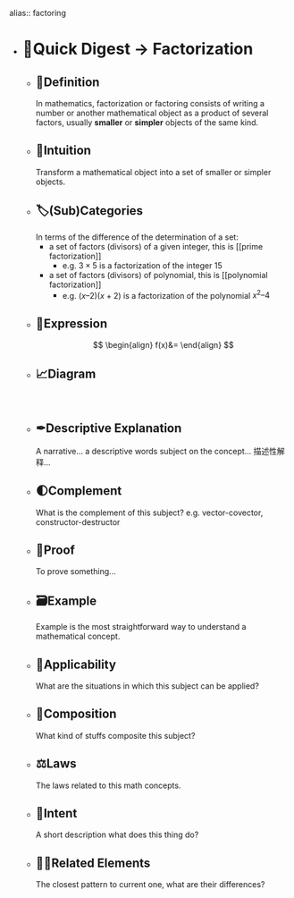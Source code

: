 alias:: factoring

- # 🍴Quick Digest -> Factorization
	- ## 📝Definition
	  In mathematics, factorization or factoring consists of writing a number or another mathematical object as a product of several factors, usually **smaller** or **simpler** objects of the same kind.
	- ## 🧠Intuition
	  Transform a mathematical object into a set of smaller or simpler objects.
	- ## 🏷(Sub)Categories
	  In terms of the difference of the determination of a set:
		- a set of factors (divisors) of a given integer, this is [[prime factorization]]
			- e.g. $3\times5$ is a factorization of the integer $15$
		- a set of factors (divisors) of polynomial, this is [[polynomial factorization]]
			- e.g. $(x – 2)(x + 2)$ is a factorization of the polynomial $x^2 – 4$
	- ## 🧮Expression
	  $$
	  \begin{align}
	  f(x)&=
	  \end{align}
	  $$
	- ## 📈Diagram
	  ![name](../assets/name.png)
	- ## ✒Descriptive Explanation
	  A narrative... a descriptive words subject on the concept... 描述性解释…
	- ## 🌓Complement
	  What is the complement of this subject? e.g. vector-covector, constructor-destructor
	- ## 📏Proof 
	  To prove something...
	- ## 🗃Example
	  Example is the most straightforward way to understand a mathematical concept.
	- ## 🤳Applicability
	   What are the situations in which this subject can be applied?
	- ## 🧪Composition
	  What kind of stuffs composite this subject?
	- ## ⚖Laws
	  The laws related to this math concepts.
	- ## 🎯Intent
	   A short description what does this thing do?
	- ## 🙋‍♂️Related Elements
	   The closest pattern to current one, what are their differences?